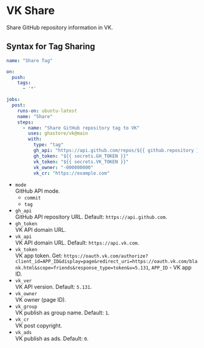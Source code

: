 # VK Share

Share GitHub repository information in VK.

## Syntax for Tag Sharing

```yml
name: "Share Tag"

on:
  push:
    tags:
      - '*'

jobs:
  post:
    runs-on: ubuntu-latest
    name: "Share"
    steps:
      - name: "Share GitHub repository tag to VK"
        uses: ghastore/vk@main
        with:
          type: "tag"
          gh_api: "https://api.github.com/repos/${{ github.repository }}"
          gh_token: "${{ secrets.GH_TOKEN }}"
          vk_token: "${{ secrets.VK_TOKEN }}"
          vk_owner: "-000000000"
          vk_cr: "https://example.com"
```

- `mode`  
  GitHub API mode.
  - `commit`
  - `tag`
- `gh_api`  
  GitHub API repository URL. Default: `https://api.github.com`.
- `gh_token`  
  VK API domain URL.
- `vk_api`  
  VK API domain URL. Default: `https://api.vk.com`.
- `vk_token`  
  VK app token. Get: 
  ```https://oauth.vk.com/authorize?client_id=APP_ID&display=page&redirect_uri=https://oauth.vk.com/blank.html&scope=friends&response_type=token&v=5.131```, `APP_ID` - VK app ID.
- `vk_ver`  
  VK API version. Default: `5.131`.
- `vk_owner`  
  VK owner (page ID).
- `vk_group`  
  VK publish as group name. Default: `1`.
- `vk_cr`  
  VK post copyright.
- `vk_ads`  
  VK publish as ads. Default: `0`.
